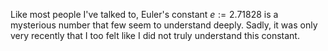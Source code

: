 

Like most people I've talked to, Euler's constant $e := 2.71828$ is a mysterious number that few seem to understand deeply. Sadly, it was only very recently that I too felt like I did not truly understand this constant.
